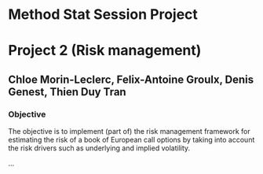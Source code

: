 # Method Stat Session Project
# Project 2 (Risk management)
## Chloe Morin-Leclerc, Felix-Antoine Groulx, Denis Genest, Thien Duy Tran

### Objective
The objective is to implement (part of) the risk management framework for estimating the risk of a book of European call options by taking into account the risk drivers such as underlying and implied volatility.

...
